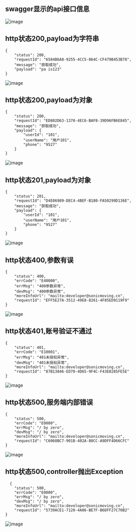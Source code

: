 ## swagger显示的api接口信息
  ![image](./img/api-detail-swagger.png)

## http状态200,payload为字符串
    {
        "status": 200,
        "requestId": "6584B6A8-9255-4CC5-864C-CF479B453B78",
        "message": "获取成功",
        "payload": "pa is123"
    }
  ![image](./img/status-200-str.png)

## http状态200,payload为对象
    {
        "status": 200,
        "requestId": "ED802D63-1370-4EC6-BAF8-39D96FB6E845",
        "message": "获取成功",
        "payload": {
            "userId": "101",
            "userName": "用户101",
            "phone": "9527"
        }
    }
  ![image](./img/status-200-object.png)

## http状态201,payload为对象
    {
        "status": 201,
        "requestId": "D4E06989-DEC4-4BEF-B180-FA50299D136E",
        "message": "获取成功",
        "payload": {
            "userId": "101",
            "userName": "用户101",
            "phone": "9527"
        }
    }
  ![image](./img/status-201-object.png)


## http状态400,参数有误
    {
        "status": 400,
        "errCode": "E40000",
        "errMsg": "400参数异常",
        "devMsg": "400参数异常",
        "moreInfoUrl": "mailto:developer@sonicmoving.cn",
        "requestId": "EFF5E27A-3512-49E8-8261-4F85ED9119F9"
    }
  ![image](./img/status-400.png)

## http状态401,账号验证不通过
    {
        "status": 401,
        "errCode": "E10001",
        "errMsg": "401未授权异常",
        "devMsg": "401未授权异常",
        "moreInfoUrl": "mailto:developer@sonicmoving.cn",
        "requestId": "87B13846-ED70-4D65-9F4C-F43E0285FE5E"
    }
  ![image](./img/status-401.png) 

## http状态500,服务端内部错误
    {
        "status": 500,
        "errCode": "E0000",
        "errMsg": "/ by zero",
        "devMsg": "/ by zero",
        "moreInfoUrl": "mailto:developer@sonicmoving.cn",
        "requestId": "C6068BC7-901B-402A-80CC-A9DFF4D66CFC"
    }
  ![image](./img/status-500.png)       
  
## http状态500,controller抛出Exception
      {
        "status": 500,
        "errCode": "E0000",
        "errMsg": "/ by zero",
        "devMsg": "/ by zero",
        "moreInfoUrl": "mailto:developer@sonicmoving.cn",
        "requestId": "5739ACE1-7120-4A06-BE7F-B6DFF27C70B2"
    }
  ![image](./img/exception.png)   
